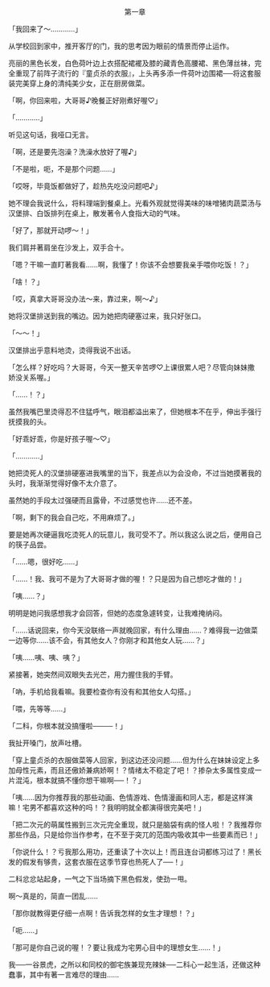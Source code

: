 <p align="center">第一章</p>

「我回来了～…………」

从学校回到家中，推开客厅的门，我的思考因为眼前的情景而停止运作。

亮丽的黑色长发，白色荷叶边上衣搭配裙襬及膝的藏青色高腰裙、黑色薄丝袜，完全重现了前阵子流行的『童贞杀的衣服』，上头再多添一件荷叶边围裙──将这套服装完美穿上身的清纯美少女，正在厨房做菜。

「啊，你回来啦，大哥哥♪晚餐正好刚煮好喔♡」

「…………」

听见这句话，我哑口无言。

「啊，还是要先泡澡？洗澡水放好了喔♪」

「不是啦，呃，不是那个问题……」

「哎呀，毕竟饭都做好了，趁热先吃没问题吧♪」

她不理会我说什么，将料理端到餐桌上。光看外观就觉得美味的味噌猪肉蔬菜汤与汉堡排、白饭排列在桌上，散发著令人食指大动的气味。

「好了，那就开动啰～！」

我们肩并著肩坐在沙发上，双手合十。

「嗯？干嘛一直盯著我看……啊，我懂了！你该不会想要我亲手喂你吃饭！？」

「啥！？」

「哎，真拿大哥哥没办法～来，靠过来，啊～♪」

她将汉堡排送到我的嘴边。因为她把肉硬塞过来，我只好张口。

「～～！」

汉堡排出乎意料地烫，烫得我说不出话。

「怎么样？好吃吗？大哥哥，今天一整天辛苦啰♡上课很累人吧？尽管向妹妹撒娇没关系喔。」

「……！？」

虽然我嘴巴里烫得忍不住猛呼气，眼泪都溢出来了，但她根本不在乎，伸出手强行抚摸我的头。

「好乖好乖，你是好孩子喔～♡」

「…………」

她把烫死人的汉堡排硬塞进我嘴里的当下，我差点以为会没命，不过当她摸著我的头时，我渐渐觉得好像不太介意了。

虽然她的手段太过强硬而且露骨，不过感觉也许……还不差。

「啊，剩下的我会自己吃，不用麻烦了。」

要是她再次硬逼我吃烫死人的玩意儿，我可受不了。所以我这么说之后，便用自己的筷子品尝。

「……嗯，很好吃……」

「……！我、我可不是为了大哥哥才做的喔！？只是因为自己想吃才做的！」

「咦……？」

明明是她问我感想我才会回答，但她的态度急遽转变，让我难掩纳闷。

「……话说回来，你今天没联络一声就晚回家，有什么理由……？难得我一边做菜一边等你……该不会，有其他女人？你刚才和其他女人玩……？」

「咦……咦、咦、咦？」

紧接著，她突然间双眼失去光芒，用力握住我的手臂。

「吶，手机给我看嘛。我要检查你有没有和其他女人勾搭。」

「喂，先等等……」

「二科，你根本就没搞懂啦────！」

我扯开嗓门，放声吐槽。

「穿上童贞杀的衣服做菜等人回家，到这边还没问题……但为什么在妹妹设定上多加母性元素，而且还傲娇兼病娇啊！？情绪太不稳定了吧！？掺杂太多属性变成一片混沌，根本就搞不懂你想干嘛啊──！？」

「咦……因为你推荐我的那些动画、色情游戏、色情漫画和同人志，都是这样演嘛！宅男不都喜欢这种的吗！？我明明就全都演得很完美吧！」

「把二次元的萌属性搬到三次元完全重现，就只是脑袋有病的怪人啦！？我推荐你那些作品，只是给你当作参考，在不至于突兀的范围内吸收其中一些要素而已！」

「你说什么！？亏我那么用功，还重读了十次以上！而且连台词都练习过了！黑长发的假发有够贵，这套衣服在这季节穿也热死人了──！」

二科忿忿站起身，一气之下当场摘下黑色假发，使劲一甩。

啊～真是的，简直一团乱……

「那你就教得更仔细一点啊！告诉我怎样的女生才理想！？」

「呃……」

「那可是你自己说的喔！？要让我成为宅男心目中的理想女生……！」

我──一谷景虎，之所以和同校的御宅族兼现充辣妹──二科心一起生活，还做这种蠢事，其中有著一言难尽的理由……

